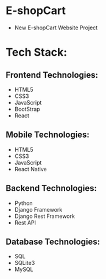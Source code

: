 # E-shopCart
- New E-shopCart Website Project

# Tech Stack:
## Frontend Technologies:
- HTML5
- CSS3
- JavaScript
- BootStrap
- React

## Mobile Technologies:
- HTML5
- CSS3
- JavaScript
- React Native

## Backend Technologies:
- Python
- Django Framework
- Django Rest Framework
- Rest API

## Database Technologies:
- SQL
- SQLite3
- MySQL
